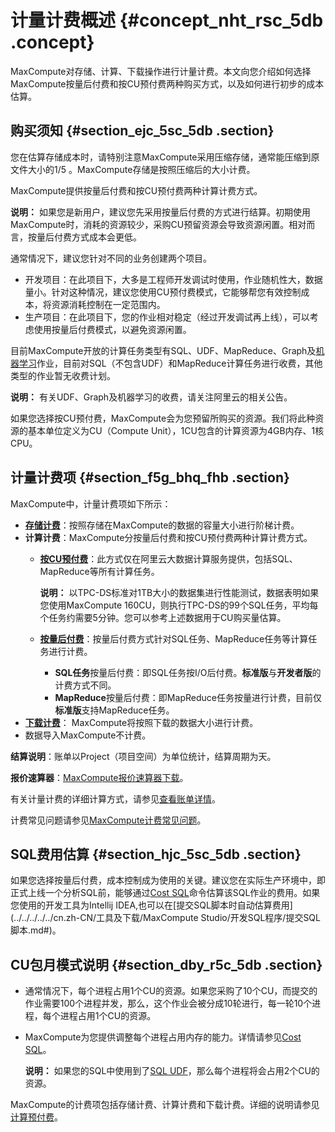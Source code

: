 # 计量计费概述 {#concept_nht_rsc_5db .concept}

MaxCompute对存储、计算、下载操作进行计量计费。本文向您介绍如何选择MaxCompute按量后付费和按CU预付费两种购买方式，以及如何进行初步的成本估算。

## 购买须知 {#section_ejc_5sc_5db .section}

您在估算存储成本时，请特别注意MaxCompute采用压缩存储，通常能压缩到原文件大小的1/5 。MaxCompute存储是按照压缩后的大小计费。

MaxCompute提供按量后付费和按CU预付费两种计算计费方式。

**说明：** 如果您是新用户，建议您先采用按量后付费的方式进行结算。初期使用MaxCompute时，消耗的资源较少，采购CU预留资源会导致资源闲置。相对而言，按量后付费方式成本会更低。

通常情况下，建议您针对不同的业务创建两个项目。

-   开发项目：在此项目下，大多是工程师开发调试时使用，作业随机性大，数据量小。针对这种情况，建议您使用CU预付费模式，它能够帮您有效控制成本，将资源消耗控制在一定范围内。
-   生产项目：在此项目下，您的作业相对稳定（经过开发调试再上线），可以考虑使用按量后付费模式，以避免资源闲置。

目前MaxCompute开放的计算任务类型有SQL、UDF、MapReduce、Graph及[机器学习](https://data.aliyun.com/product/learn)作业，目前对SQL（不包含UDF）和MapReduce计算任务进行收费，其他类型的作业暂无收费计划。

**说明：** 有关UDF、Graph及机器学习的收费，请关注阿里云的相关公告。

如果您选择按CU预付费，MaxCompute会为您预留所购买的资源。我们将此种资源的基本单位定义为CU（Compute Unit），1CU包含的计算资源为4GB内存、1核CPU。

## 计量计费项 {#section_f5g_bhq_fhb .section}

MaxCompute中，计量计费项如下所示：

-   **[存储计费](cn.zh-CN/产品定价/存储按量计费.md#)**：按照存储在MaxCompute的数据的容量大小进行阶梯计费。
-   **计算计费**：MaxCompute分按量后付费和按CU预付费两种计算计费方式。
    -   **[按CU预付费](cn.zh-CN/产品定价/计算预付费.md#)**：此方式仅在阿里云大数据计算服务提供，包括SQL、MapReduce等所有计算任务。

        **说明：** 以TPC-DS标准对1TB大小的数据集进行性能测试，数据表明如果您使用MaxCompute 160CU，则执行TPC-DS的99个SQL任务，平均每个任务约需要5分钟。您可以参考上述数据用于CU购买量估算。

    -   **[按量后付费](cn.zh-CN/产品定价/计算按量计费.md#)**：按量后付费方式针对SQL任务、MapReduce任务等计算任务进行计费。
        -   **SQL任务**按量后付费：即SQL任务按I/O后付费。**标准版**与**开发者版**的计费方式不同。
        -   **MapReduce**按量后付费：即MapReduce任务按量进行计费，目前仅**标准版**支持MapReduce任务。
-   **[下载计费](cn.zh-CN/产品定价/下载按量计费.md#)**： MaxCompute将按照下载的数据大小进行计费。
-   数据导入MaxCompute不计费。

**结算说明**：账单以Project（项目空间）为单位统计，结算周期为天。

**报价速算器**：[MaxCompute报价速算器下载](http://docs-aliyun.cn-hangzhou.oss.aliyun-inc.com/assets/attach/27989/cn_zh/1493121769655/MaxCompute%E5%85%AC%E5%85%B1%E4%BA%91%E6%8A%A5%E4%BB%B7%E9%80%9F%E7%AE%97%E5%99%A8%EF%BC%88%E6%8C%89CU%E9%A2%84%E4%BB%98%E8%B4%B9%EF%BC%89_v2.xlsx)。

有关计量计费的详细计算方式，请参见[查看账单详情](cn.zh-CN/产品定价/查看账单详情.md#)。

计费常见问题请参见[MaxCompute计费常见问题](https://help.aliyun.com/knowledge_detail/98950.html)。

## SQL费用估算 {#section_hjc_5sc_5db .section}

如果您选择按量后付费，成本控制成为使用的关键。建议您在实际生产环境中，即正式上线一个分析SQL前，能够通过[Cost SQL](../../../../../cn.zh-CN/用户指南/常用命令/其他操作.md)命令估算该SQL作业的费用。如果您使用的开发工具为Intellij IDEA,也可以在[提交SQL脚本时自动估算费用](../../../../../cn.zh-CN/工具及下载/MaxCompute Studio/开发SQL程序/提交SQL脚本.md#)。

## CU包月模式说明 {#section_dby_r5c_5db .section}

-   通常情况下，每个进程占用1个CU的资源。如果您采购了10个CU，而提交的作业需要100个进程并发，那么，这个作业会被分成10轮进行，每一轮10个进程，每个进程占用1个CU的资源。
-   MaxCompute为您提供调整每个进程占用内存的能力。详情请参见[Cost SQL](../../../../../cn.zh-CN/用户指南/常用命令/其他操作.md)。

    **说明：** 如果您的SQL中使用到了[SQL UDF](../../../../../cn.zh-CN/用户指南/SQL/UDF/UDF概述.md)，那么每个进程将会占用2个CU的资源。


MaxCompute的计费项包括存储计费、计算计费和下载计费。详细的说明请参见[计算预付费](cn.zh-CN/产品定价/计算预付费.md#)。

